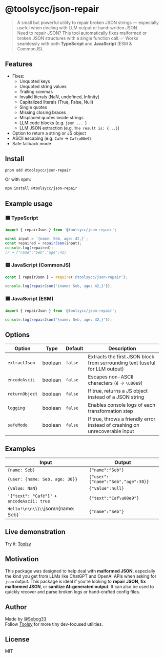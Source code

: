 # @toolsycc/json-repair

> A small but powerful utility to repair broken JSON strings — especially useful when dealing with LLM output or hand-written JSON.  
> Need to repair JSON? This tool automatically fixes malformed or broken JSON structures with a single function call.
> ✅ Works seamlessly with both **TypeScript** and **JavaScript** (ESM & CommonJS).

## Features

- Fixes:
  - Unquoted keys
  - Unquoted string values
  - Trailing commas
  - Invalid literals (NaN, undefined, Infinity)
  - Capitalized literals (True, False, Null)
  - Single quotes
  - Missing closing braces
  - Misplaced quotes inside strings
  - LLM code blocks (e.g. ```json ... ```)
  - LLM JSON extraction (e.g. `The result is: {...}`)
- Option to return a string or JS object
- ASCII escaping (e.g. `Café` → `Caf\u00e9`)
- Safe fallback mode

## Install

```bash
pnpm add @toolsycc/json-repair
```

Or with npm:

```bash
npm install @toolsycc/json-repair
```

## Example usage

### 🟦 TypeScript
```ts
import { repairJson } from '@toolsycc/json-repair';

const input = `{name: Seb, age: 42,}`;
const repaired = repairJson(input);
console.log(repaired);
// → {"name":"Seb","age":42}
```

### 🟨 JavaScript (CommonJS)
```js
const { repairJson } = require('@toolsycc/json-repair');

console.log(repairJson('{name: Seb, age: 42,}'));
```

### 🟩 JavaScript (ESM)
```js
import { repairJson } from '@toolsycc/json-repair';

console.log(repairJson('{name: Seb, age: 42,}'));
```

## Options

| Option         | Type     | Default | Description |
|----------------|----------|---------|-------------|
| `extractJson`  | boolean  | `false` | Extracts the first JSON block from surrounding text (useful for LLM output) |
| `encodeAscii`  | boolean  | `false` | Escapes non-ASCII characters (`é` → `\u00e9`) |
| `returnObject` | boolean  | `false` | If true, returns a JS object instead of a JSON string |
| `logging`      | boolean  | `false` | Enables console logs of each transformation step |
| `safeMode`     | boolean  | `false` | If true, throws a friendly error instead of crashing on unrecoverable input |

## Examples

| Input                               | Output                                  |
|------------------------------------|------------------------------------------|
| `{name: Seb}`                      | `{"name":"Seb"}`                        |
| `{user: {name: Seb, age: 30}}`     | `{"user":{"name":"Seb","age":30}}`      |
| `{value: NaN}`                     | `{"value":null}`                        |
| `'{"text": "Café"}'` + `encodeAscii: true` | `{"text":"Caf\u00e9"}`           |
| `Hello!\n\n\\`\\`\\`json\n{name: Seb}`   | `{"name":"Seb"}`                        |

## Live demonstration

Try it: [Toolsy](https://www.toolsy.cc/tools/json/analyze)

## Motivation

This package was designed to help deal with **malformed JSON**, especially the kind you get from LLMs like ChatGPT and OpenAI APIs when asking for `json` output.
This package is ideal if you're looking to **repair JSON**, **fix malformed JSON**, or **sanitize AI-generated output**.
It can also be used to quickly recover and parse broken logs or hand-crafted config files.

## Author

Made by [@Sebog33](https://github.com/Sebog33)  
Follow [Toolsy](https://www.toolsy.cc) for more tiny dev-focused utilities.

## License

MIT
